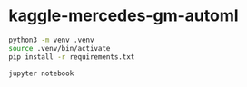 # kaggle-mercedes-gm-automl

```bash
python3 -m venv .venv
source .venv/bin/activate
pip install -r requirements.txt
```

```bash
jupyter notebook
```
